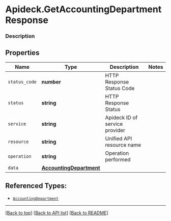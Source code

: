 # Apideck.GetAccountingDepartmentResponse

### Description

## Properties
Name | Type | Description | Notes
------------ | ------------- | ------------- | -------------
`status_code` | **number** | HTTP Response Status Code | 
`status` | **string** | HTTP Response Status | 
`service` | **string** | Apideck ID of service provider | 
`resource` | **string** | Unified API resource name | 
`operation` | **string** | Operation performed | 
`data` | [**AccountingDepartment**](AccountingDepartment.md) |  | 





## Referenced Types:





* [`AccountingDepartment`](AccountingDepartment.md)

---

[[Back to top]](#) [[Back to API list]](../../../../README.md#documentation-for-api-endpoints) [[Back to README]](../../../../README.md)


